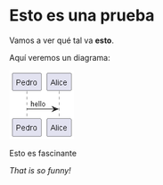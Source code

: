 # Esto es una prueba

Vamos a ver qué tal va **esto**.

Aquí veremos un diagrama:

<!--
```plantuml
@startuml Test
Pedro -> Alice : hello
@enduml
```
-->
![](Test.png)

Esto es fascinante

*That is so funny!*